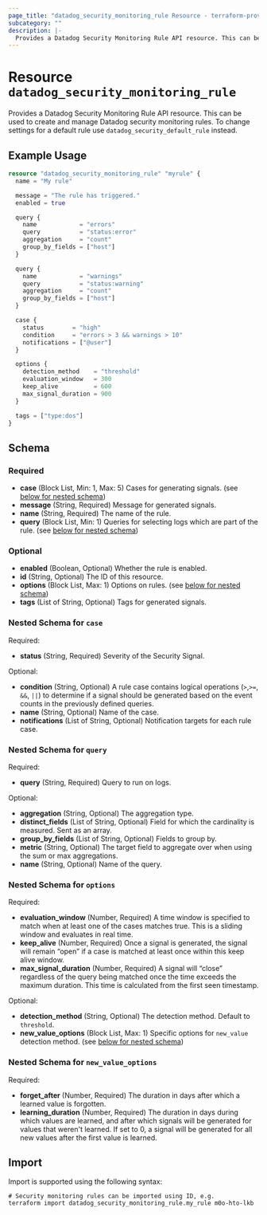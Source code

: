 ```yaml
---
page_title: "datadog_security_monitoring_rule Resource - terraform-provider-datadog"
subcategory: ""
description: |-
  Provides a Datadog Security Monitoring Rule API resource. This can be used to create and manage Datadog security monitoring rules. To change settings for a default rule use datadog_security_default_rule instead.
---
```


# Resource `datadog_security_monitoring_rule`

Provides a Datadog Security Monitoring Rule API resource. This can be used to create and manage Datadog security monitoring rules. To change settings for a default rule use `datadog_security_default_rule` instead.

## Example Usage

```terraform
resource "datadog_security_monitoring_rule" "myrule" {
  name = "My rule"

  message = "The rule has triggered."
  enabled = true

  query {
    name            = "errors"
    query           = "status:error"
    aggregation     = "count"
    group_by_fields = ["host"]
  }

  query {
    name            = "warnings"
    query           = "status:warning"
    aggregation     = "count"
    group_by_fields = ["host"]
  }

  case {
    status        = "high"
    condition     = "errors > 3 && warnings > 10"
    notifications = ["@user"]
  }

  options {
    detection_method    = "threshold"
    evaluation_window   = 300
    keep_alive          = 600
    max_signal_duration = 900
  }

  tags = ["type:dos"]
}
```

## Schema

### Required

- **case** (Block List, Min: 1, Max: 5) Cases for generating signals. (see [below for nested schema](#nestedblock--case))
- **message** (String, Required) Message for generated signals.
- **name** (String, Required) The name of the rule.
- **query** (Block List, Min: 1) Queries for selecting logs which are part of the rule. (see [below for nested schema](#nestedblock--query))

### Optional

- **enabled** (Boolean, Optional) Whether the rule is enabled.
- **id** (String, Optional) The ID of this resource.
- **options** (Block List, Max: 1) Options on rules. (see [below for nested schema](#nestedblock--options))
- **tags** (List of String, Optional) Tags for generated signals.

<a id="nestedblock--case"></a>
### Nested Schema for `case`

Required:

- **status** (String, Required) Severity of the Security Signal.

Optional:

- **condition** (String, Optional) A rule case contains logical operations (`>`,`>=`, `&&`, `||`) to determine if a signal should be generated based on the event counts in the previously defined queries.
- **name** (String, Optional) Name of the case.
- **notifications** (List of String, Optional) Notification targets for each rule case.


<a id="nestedblock--query"></a>
### Nested Schema for `query`

Required:

- **query** (String, Required) Query to run on logs.

Optional:

- **aggregation** (String, Optional) The aggregation type.
- **distinct_fields** (List of String, Optional) Field for which the cardinality is measured. Sent as an array.
- **group_by_fields** (List of String, Optional) Fields to group by.
- **metric** (String, Optional) The target field to aggregate over when using the sum or max aggregations.
- **name** (String, Optional) Name of the query.


<a id="nestedblock--options"></a>
### Nested Schema for `options`

Required:

- **evaluation_window** (Number, Required) A time window is specified to match when at least one of the cases matches true. This is a sliding window and evaluates in real time.
- **keep_alive** (Number, Required) Once a signal is generated, the signal will remain “open” if a case is matched at least once within this keep alive window.
- **max_signal_duration** (Number, Required) A signal will “close” regardless of the query being matched once the time exceeds the maximum duration. This time is calculated from the first seen timestamp.

Optional:

- **detection_method** (String, Optional) The detection method. Default to `threshold`.
- **new_value_options** (Block List, Max: 1) Specific options for `new_value` detection method. (see [below for nested schema](#nestedblock--new-value-options))

<a id="nestedblock--options"></a>
### Nested Schema for `new_value_options`

Required:

- **forget_after** (Number, Required) The duration in days after which a learned value is forgotten.
- **learning_duration** (Number, Required) The duration in days during which values are learned, and after which signals will be generated for values that weren't learned. If set to 0, a signal will be generated for all new values after the first value is learned.

## Import

Import is supported using the following syntax:

```shell
# Security monitoring rules can be imported using ID, e.g.
terraform import datadog_security_monitoring_rule.my_rule m0o-hto-lkb
```
